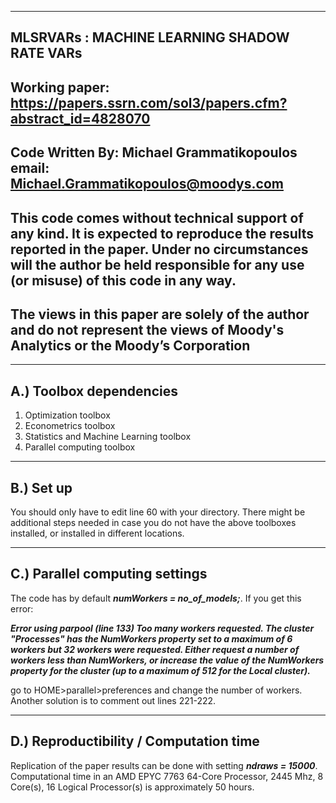 ------------------------------------------------------------------------
MLSRVARs : MACHINE LEARNING SHADOW RATE VARs   
------------------------------------------------------------------------
Working paper: https://papers.ssrn.com/sol3/papers.cfm?abstract_id=4828070
------------------------------------------------------------------------
Code Written By: Michael Grammatikopoulos    
            email: Michael.Grammatikopoulos@moodys.com
------------------------------------------------------------------------
This code comes without technical support of any kind.  It is expected 
to reproduce the results reported in the paper. Under no circumstances 
will the author be held responsible for any use (or misuse) of this code 
in any way.
------------------------------------------------------------------------
The views in this paper are solely of the author and do not represent 
the views of Moody's Analytics or the Moody’s Corporation
------------------------------------------------------------------------

------------------------------------------------------------------------
A.) **Toolbox dependencies** 
------------------------------------------------------------------------

  1. Optimization toolbox
  2. Econometrics toolbox
  3. Statistics and Machine Learning toolbox
  4. Parallel computing toolbox

------------------------------------------------------------------------
B.) **Set up** 
------------------------------------------------------------------------
You should only have to edit line 60 with your directory.
There might be additional steps needed in case you do not have the above 
toolboxes installed, or installed in different locations.

------------------------------------------------------------------------
C.) **Parallel computing settings**
------------------------------------------------------------------------

The code has by default **_numWorkers = no_of_models;_**.
If you get this error: 

**_Error using parpool (line 133)
Too many workers requested. The cluster "Processes"
has the NumWorkers property set to a maximum of 6
workers but 32 workers were requested. Either
request a number of workers less than NumWorkers, or
increase the value of the NumWorkers property for
the cluster (up to a maximum of 512 for the Local
cluster)._**

go to HOME>parallel>preferences and change the number of workers. 
Another solution is to comment out lines 221-222.

------------------------------------------------------------------------
D.) **Reproductibility / Computation time**
------------------------------------------------------------------------

Replication of the paper results can be done with setting **_ndraws = 15000_**.
Computational time in an AMD EPYC 7763 64-Core Processor, 2445 Mhz, 8 Core(s), 16 Logical Processor(s)
is approximately 50 hours. 
